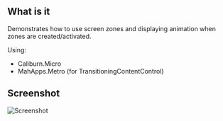 ## What is it

Demonstrates how to use screen zones and displaying animation when zones are created/activated.

Using:
 - Caliburn.Micro
 - MahApps.Metro (for TransitioningContentControl)

## Screenshot

![Screenshot](https://raw.github.com/vcaraulean/CaliburnMicro.Transitions/master/Screenshot.PNG)
